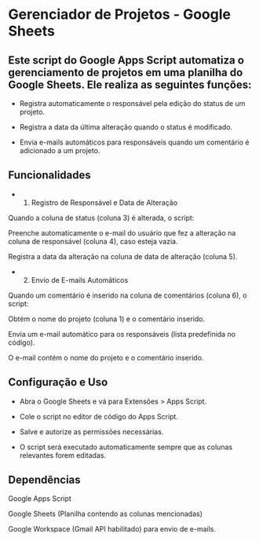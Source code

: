 # Gerenciador de Projetos - Google Sheets

## Este script do Google Apps Script automatiza o gerenciamento de projetos em uma planilha do Google Sheets. Ele realiza as seguintes funções:

- Registra automaticamente o responsável pela edição do status de um projeto.

- Registra a data da última alteração quando o status é modificado.

- Envia e-mails automáticos para responsáveis quando um comentário é adicionado a um projeto.

## Funcionalidades

- 1. Registro de Responsável e Data de Alteração

Quando a coluna de status (coluna 3) é alterada, o script:

Preenche automaticamente o e-mail do usuário que fez a alteração na coluna de responsável (coluna 4), caso esteja vazia.

Registra a data da alteração na coluna de data de alteração (coluna 5).

- 2. Envio de E-mails Automáticos

Quando um comentário é inserido na coluna de comentários (coluna 6), o script:

Obtém o nome do projeto (coluna 1) e o comentário inserido.

Envia um e-mail automático para os responsáveis (lista predefinida no código).

O e-mail contém o nome do projeto e o comentário inserido.

## Configuração e Uso

- Abra o Google Sheets e vá para Extensões > Apps Script.

- Cole o script no editor de código do Apps Script.

- Salve e autorize as permissões necessárias.

- O script será executado automaticamente sempre que as colunas relevantes forem editadas.

## Dependências

Google Apps Script

Google Sheets (Planilha contendo as colunas mencionadas)

Google Workspace (Gmail API habilitado) para envio de e-mails.

